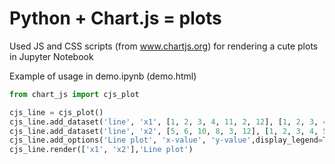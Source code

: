 # Python + Chart.js = plots
Used JS and CSS scripts (from www.chartjs.org) for rendering a cute plots in Jupyter Notebook

Example of usage in demo.ipynb (demo.html)

```python
from chart_js import cjs_plot
```


```python
cjs_line = cjs_plot()
cjs_line.add_dataset('line', 'x1', [1, 2, 3, 4, 11, 2, 12], [1, 2, 3, 4])
cjs_line.add_dataset('line', 'x2', [5, 6, 10, 8, 3, 12], [1, 2, 3, 4, 5, 6])
cjs_line.add_options('Line plot', 'x-value', 'y-value',display_legend=True, size=(3, 6))
cjs_line.render(['x1', 'x2'],'Line plot')
```


